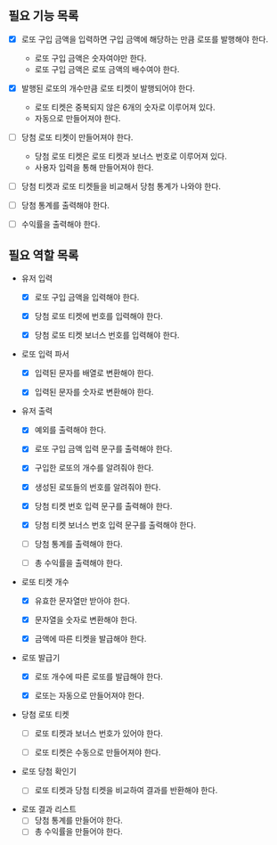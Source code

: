## 필요 기능 목록

-[x] 로또 구입 금액을 입력하면 구입 금액에 해당하는 만큼 로또를 발행해야 한다.
    - 로또 구입 금액은 숫자여야만 한다.
    - 로또 구입 금액은 로또 금액의 배수여야 한다.


-[x] 발행된 로또의 개수만큼 로또 티켓이 발행되어야 한다.
    - 로또 티켓은 중복되지 않은 6개의 숫자로 이루어져 있다.
    - 자동으로 만들어져야 한다.


-[ ] 당첨 로또 티켓이 만들어져야 한다.
    - 당첨 로또 티켓은 로또 티켓과 보너스 번호로 이루어져 있다.
    - 사용자 입력을 통해 만들어져야 한다.


-[ ] 당첨 티켓과 로또 티켓들을 비교해서 당첨 통계가 나와야 한다.


-[ ] 당첨 통계를 출력해야 한다.


-[ ] 수익률을 출력해야 한다.



## 필요 역할 목록

- 유저 입력
    -[x] 로또 구입 금액을 입력해야 한다.
    -[x] 당첨 로또 티켓에 번호를 입력해야 한다.
    -[x] 당첨 로또 티켓 보너스 번호를 입력해야 한다.


- 로또 입력 파서
  -[x] 입력된 문자를 배열로 변환해야 한다.
  -[x] 입력된 문자를 숫자로 변환해야 한다.


- 유저 출력
    -[x] 예외를 출력해야 한다.
    -[x] 로또 구입 금액 입력 문구를 출력해야 한다.
    -[x] 구입한 로또의 개수를 알려줘야 한다.
    -[x] 생성된 로또들의 번호를 알려줘야 한다.
    -[x] 당첨 티켓 번호 입력 문구를 출력해야 한다.
    -[x] 당첨 티켓 보너스 번호 입력 문구를 출력해야 한다.
    -[ ] 당첨 통계를 출력해야 한다.
    -[ ] 총 수익률을 출력해야 한다.


- 로또 티켓 개수
    -[x] 유효한 문자열만 받아야 한다.
    -[x] 문자열을 숫자로 변환해야 한다.
    -[x] 금액에 따른 티켓을 발급해야 한다.


- 로또 발급기
    -[x] 로또 개수에 따른 로또를 발급해야 한다.
    -[x] 로또는 자동으로 만들어져야 한다.


- 당첨 로또 티켓
    -[ ] 로또 티켓과 보너스 번호가 있어야 한다.
    -[ ] 로또 티켓은 수동으로 만들어져야 한다.


- 로또 당첨 확인기
    -[ ] 로또 티켓과 당첨 티켓을 비교하여 결과를 반환해야 한다.


- 로또 결과 리스트
    -[ ] 당첨 통계를 만들어야 한다.
    -[ ] 총 수익률을 만들어야 한다.
